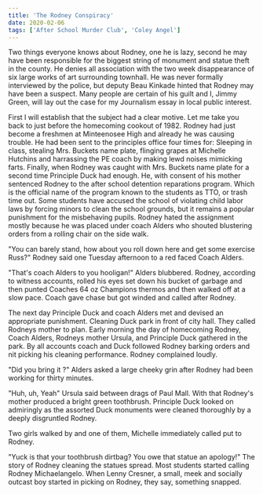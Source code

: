 ```yaml
---
title: 'The Rodney Conspiracy'
date: 2020-02-06
tags: ['After School Murder Club', 'Coley Angel']
---
```


Two things everyone knows about Rodney, one he is lazy, second he may have been responsible for the biggest string of monument and statue theft in the county. He denies all association with the two week disappearance of six large works of art surrounding townhall. He was never formally interviewed by the police, but deputy Beau Kinkade hinted that Rodney may have been a suspect. Many people are certain of his guilt and I, Jimmy Green, will lay out the case for my Journalism essay in local public interest.

First I will establish that the subject had a clear motive. Let me take you back to just before the homecoming cookout of 1982. Rodney had just become a freshmen at Minteenosee High and already he was causing trouble. He had been sent to the principles office four times for: Sleeping in class, stealing Mrs. Buckets name plate, flinging grapes at Michelle Hutchins and harrassing the PE coach by making lewd noises mimicking farts. Finally, when Rodney was caught with Mrs. Buckets name plate for a second time Principle Duck had enough. He, with consent of his mother sentenced Rodney to the after school detention reparations program. Which is the official name of the program known to the students as TTO, or trash time out. Some students have accused the school of violating child labor laws by forcing minors to clean the school grounds, but it remains a popular punishment for the misbehaving pupils. Rodney hated the assignment mostly because he was placed under coach Alders who shouted blustering orders from a rolling chair on the side walk.

"You can barely stand, how about you roll down here and get some exercise Russ?" Rodney said one Tuesday afternoon to a red faced Coach Alders.

"That's coach Alders to you hooligan!" Alders blubbered. Rodney, according to witness accounts, rolled his eyes set down his bucket of garbage and then punted Coaches 64 oz Champions thermos and then walked off at a slow pace. Coach gave chase but got winded and called after Rodney.

The next day Principle Duck and coach Alders met and devised an appropriate punishment. Cleaning Duck park in front of city hall. They called Rodneys mother to plan. Early morning the day of homecoming Rodney, Coach Alders, Rodneys mother Ursula, and Principle Duck gathered in the park. By all accounts coach and Duck followed Rodney barking orders and nit picking his cleaning performance. Rodney complained loudly.

"Did you bring it ?" Alders asked a large cheeky grin after Rodney had been working for thirty minutes.

"Huh, uh, Yeah" Ursula said between drags of Paul Mall. With that Rodney's mother produced a bright green toothbrush. Principle Duck looked on admiringly as the assorted Duck monuments were cleaned thoroughly by a deeply disgruntled Rodney.

Two girls walked by and one of them, Michelle immediately called put to Rodney.

"Yuck is that your toothbrush dirtbag? You owe that statue an apology!" The story of Rodney cleaning the statues spread. Most students started calling Rodney Michaelangelo. When Lenny Cresner, a small, meek and socially outcast boy started in picking on Rodney, they say, something snapped.
